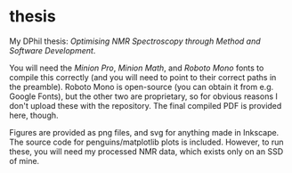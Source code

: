 # thesis

My DPhil thesis: *Optimising NMR Spectroscopy through Method and Software Development*.

You will need the *Minion Pro*, *Minion Math*, and *Roboto Mono* fonts to compile this correctly (and you will need to point to their correct paths in the preamble).
Roboto Mono is open-source (you can obtain it from e.g. Google Fonts), but the other two are proprietary, so for obvious reasons I don't upload these with the repository.
The final compiled PDF is provided here, though.

Figures are provided as png files, and svg for anything made in Inkscape.
The source code for penguins/matplotlib plots is included.
However, to run these, you will need my processed NMR data, which exists only on an SSD of mine.
